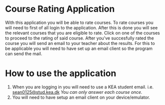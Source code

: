# Course Rating Application


With this application you will be able to rate courses. To rate courses you will need to first of all login to the application.
After this is done you will see the relevant courses that you are eligible to rate. Click on one of the courses to proceed
to the rating of said course. After you've succesfully rated the course you will send an email to your teacher about the results.
For this to be applicable you will need to have set up an email client so the program can send the mail.



# How to use the application

1. When you are logging in you will need to use a KEA student email. 
i.e. sean0125@stud.kea.dk
*You can only answer each course once.*
2. You will need to have setup an email client on your device/emulator.
